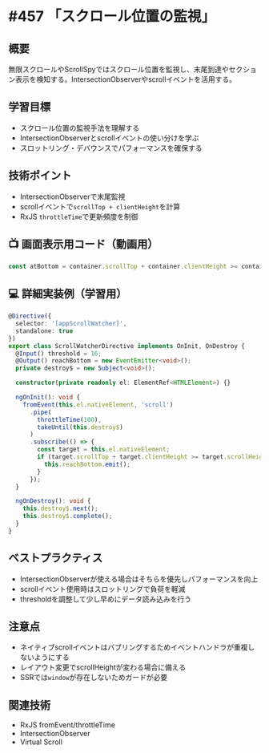 # #457 「スクロール位置の監視」

## 概要
無限スクロールやScrollSpyではスクロール位置を監視し、末尾到達やセクション表示を検知する。IntersectionObserverやscrollイベントを活用する。

## 学習目標
- スクロール位置の監視手法を理解する
- IntersectionObserverとscrollイベントの使い分けを学ぶ
- スロットリング・デバウンスでパフォーマンスを確保する

## 技術ポイント
- IntersectionObserverで末尾監視
- scrollイベントで`scrollTop + clientHeight`を計算
- RxJS `throttleTime`で更新頻度を制御

## 📺 画面表示用コード（動画用）
```typescript
const atBottom = container.scrollTop + container.clientHeight >= container.scrollHeight - threshold;
```

## 💻 詳細実装例（学習用）
```typescript
@Directive({
  selector: '[appScrollWatcher]',
  standalone: true
})
export class ScrollWatcherDirective implements OnInit, OnDestroy {
  @Input() threshold = 16;
  @Output() reachBottom = new EventEmitter<void>();
  private destroy$ = new Subject<void>();

  constructor(private readonly el: ElementRef<HTMLElement>) {}

  ngOnInit(): void {
    fromEvent(this.el.nativeElement, 'scroll')
      .pipe(
        throttleTime(100),
        takeUntil(this.destroy$)
      )
      .subscribe(() => {
        const target = this.el.nativeElement;
        if (target.scrollTop + target.clientHeight >= target.scrollHeight - this.threshold) {
          this.reachBottom.emit();
        }
      });
  }

  ngOnDestroy(): void {
    this.destroy$.next();
    this.destroy$.complete();
  }
}
```

## ベストプラクティス
- IntersectionObserverが使える場合はそちらを優先しパフォーマンスを向上
- scrollイベント使用時はスロットリングで負荷を軽減
- thresholdを調整して少し早めにデータ読み込みを行う

## 注意点
- ネイティブscrollイベントはバブリングするためイベントハンドラが重複しないようにする
- レイアウト変更でscrollHeightが変わる場合に備える
- SSRでは`window`が存在しないためガードが必要

## 関連技術
- RxJS fromEvent/throttleTime
- IntersectionObserver
- Virtual Scroll
